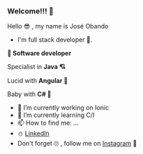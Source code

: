 ### Welcome!!! 👋

Hello :sunglasses: , my name is José Obando

- I'm full stack developer :monocle_face:.  

<b> :ghost: Software developer</b>

Specialist in <b>Java :cupid:</b>

Lucid with <b> Angular :flight_arrival:</b> 

 Baby with <b> C# :baby_bottle:</b>
- 🔭 I’m currently working on Ionic 
- 🌱 I’m currently learning C/I
- 📫 How to find me: ...
-  :snowman: [LinkedIn](https://www.linkedin.com/in/joseobando0001/)
-  Don't forget :roll_eyes: , follow me on [Instagram](https://www.instagram.com/joseobando0001/) :woozy_face:


